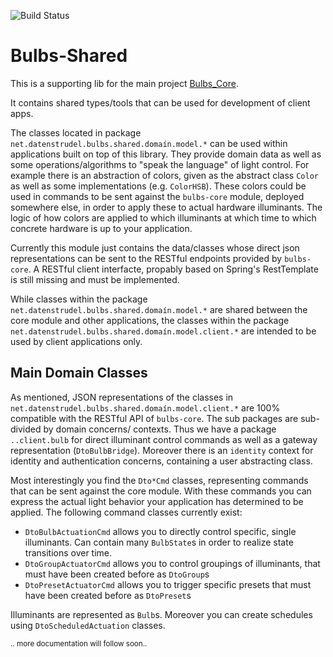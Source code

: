 ![Build Status](https://api.travis-ci.org/datenstrudel/bulbs-shared.svg?branch=master)

# Bulbs-Shared

This is a supporting lib for the main project [Bulbs_Core](https://github.com/datenstrudel/bulbs-core).

It contains shared types/tools that can be used for development of client apps.



The classes located in package `net.datenstrudel.bulbs.shared.domaín.model.*` can be used within applications built
on top of this library. They provide domain data as well as some operations/algorithms to "speak the language" of light control.
For example there is an abstraction of colors, given as the abstract class `Color` as well as some
implementations (e.g. `ColorHSB`). These colors could be used in commands to be sent against the `bulbs-core` module,
deployed somewhere else, in order to apply these to actual hardware illuminants. The logic of how colors are applied to which
illuminants at which time to which concrete hardware is up to your application.

Currently this module just contains the data/classes whose direct json representations can be sent to the RESTful endpoints
provided by `bulbs-core`. A RESTful client interfacte, propably based on Spring's RestTemplate is still missing and must be implemented.

While classes within the package `net.datenstrudel.bulbs.shared.domaín.model.*` are shared between the core module and other applications,
the classes within the package `net.datenstrudel.bulbs.shared.domaín.model.client.*` are intended to be used by client applications only.

## Main Domain Classes
 As mentioned, JSON representations of the classes in `net.datenstrudel.bulbs.shared.domaín.model.client.*` are 100% compatible with
 the RESTful API of `bulbs-core`. The sub packages are sub-divided by domain concerns/ contexts.
 Thus we have a package `..client.bulb` for direct illuminant control commands as well as a gateway representation (`DtoBulbBridge`).
 Moreover there is an `identity` context for identity and authentication concerns, containing a user abstracting class.

 Most interestingly you find the `Dto*Cmd` classes, representing commands that can be sent against the core module. With these commands you
 can express the actual light behavior your application has determined to be applied.
 The following command classes currently exist:

 * `DtoBulbActuationCmd` allows you to directly control specific, single illuminants. Can contain many `BulbState`s in order to realize state transitions over time.
 * `DtoGroupActuatorCmd`  allows you to control groupings of illuminants, that must have been created before as `DtoGroup`s
 * `DtoPresetActuatorCmd`  allows you to trigger specific presets that must have been created before as `DtoPreset`s

 Illuminants are represented as `Bulb`s.
 Moreover you can create schedules using `DtoScheduledActuation` classes.

<p><small>.. more documentation will follow soon..</small></p>


